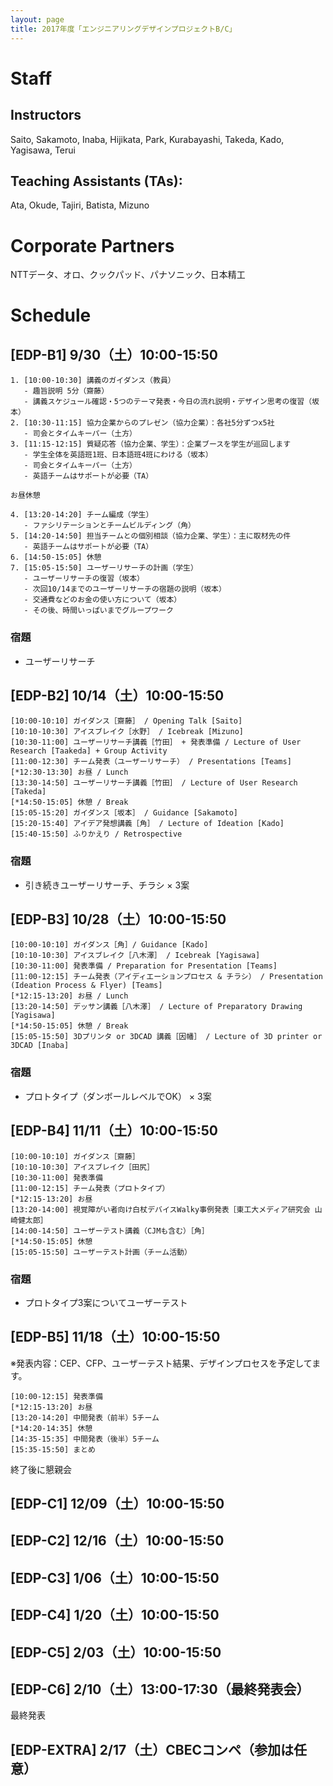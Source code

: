 ```yaml
---
layout: page
title: 2017年度「エンジニアリングデザインプロジェクトB/C」
---
```


# Staff

## Instructors

Saito, Sakamoto, Inaba, Hijikata, Park, Kurabayashi, Takeda, Kado, Yagisawa, Terui

## Teaching Assistants (TAs):

Ata, Okude, Tajiri, Batista, Mizuno

# Corporate Partners

NTTデータ、オロ、クックパッド、パナソニック、日本精工

# Schedule

## [EDP-B1] 9/30（土）10:00-15:50

```
1. [10:00-10:30] 講義のガイダンス（教員）
   - 趣旨説明 5分（齋藤）
   - 講義スケジュール確認・5つのテーマ発表・今日の流れ説明・デザイン思考の復習（坂本）
2. [10:30-11:15] 協力企業からのプレゼン（協力企業）：各社5分ずつx5社
   - 司会とタイムキーパー（土方）
3. [11:15-12:15] 質疑応答（協力企業、学生）：企業ブースを学生が巡回します
   - 学生全体を英語班1班、日本語班4班にわける（坂本）
   - 司会とタイムキーパー（土方）
   - 英語チームはサポートが必要（TA）

お昼休憩

4. [13:20-14:20] チーム編成（学生）
   - ファシリテーションとチームビルディング（角）
5. [14:20-14:50] 担当チームとの個別相談（協力企業、学生）：主に取材先の件
   - 英語チームはサポートが必要（TA）
6. [14:50-15:05] 休憩
7. [15:05-15:50] ユーザーリサーチの計画（学生）
   - ユーザーリサーチの復習（坂本）
   - 次回10/14までのユーザーリサーチの宿題の説明（坂本）
   - 交通費などのお金の使い方について（坂本）
   - その後、時間いっぱいまでグループワーク
```

### 宿題

- ユーザーリサーチ

## [EDP-B2] 10/14（土）10:00-15:50

<!-- 予定
 !-- 
 !-- ```
 !-- [10:00-10:10] ガイダンス［齋藤］
 !-- [10:10-10:30] アイスブレイク［水野］
 !-- [10:30-11:00] ユーザーリサーチ講義［竹田］ + 発表準備
 !-- [11:00-12:15] チーム発表（ユーザーリサーチ）
 !-- [*12:15-13:20] お昼
 !-- [13:20-14:40] ユーザーリサーチ講義［竹田］
 !-- [14:40-14:50] ガイダンス［坂本］
 !-- [*14:50-15:05] 休憩
 !-- [15:05-15:50] アイデア発想講義［角］ + チラシ制作
 !-- ``` -->

```
[10:00-10:10] ガイダンス［齋藤］ / Opening Talk [Saito]
[10:10-10:30] アイスブレイク［水野］ / Icebreak [Mizuno]
[10:30-11:00] ユーザーリサーチ講義［竹田］ + 発表準備 / Lecture of User Research [Taakeda] + Group Activity
[11:00-12:30] チーム発表（ユーザーリサーチ） / Presentations [Teams]
[*12:30-13:30] お昼 / Lunch
[13:30-14:50] ユーザーリサーチ講義［竹田］ / Lecture of User Research [Takeda]
[*14:50-15:05] 休憩 / Break
[15:05-15:20] ガイダンス［坂本］ / Guidance [Sakamoto]
[15:20-15:40] アイデア発想講義［角］ / Lecture of Ideation [Kado]
[15:40-15:50] ふりかえり / Retrospective
```


### 宿題

- 引き続きユーザーリサーチ、チラシ × 3案

## [EDP-B3] 10/28（土）10:00-15:50

```
[10:00-10:10] ガイダンス［角］/ Guidance [Kado]
[10:10-10:30] アイスブレイク［八木澤］ / Icebreak [Yagisawa]
[10:30-11:00] 発表準備 / Preparation for Presentation [Teams]
[11:00-12:15] チーム発表（アイディエーションプロセス & チラシ） / Presentation (Ideation Process & Flyer) [Teams]
[*12:15-13:20] お昼 / Lunch
[13:20-14:50] デッサン講義［八木澤］ / Lecture of Preparatory Drawing [Yagisawa]
[*14:50-15:05] 休憩 / Break
[15:05-15:50] 3Dプリンタ or 3DCAD 講義［因幡］ / Lecture of 3D printer or 3DCAD [Inaba]
```

### 宿題

- プロトタイプ（ダンボールレベルでOK） × 3案


## [EDP-B4] 11/11（土）10:00-15:50

```
[10:00-10:10] ガイダンス［齋藤］
[10:10-10:30] アイスブレイク［田尻］
[10:30-11:00] 発表準備
[11:00-12:15] チーム発表（プロトタイプ）
[*12:15-13:20] お昼
[13:20-14:00] 視覚障がい者向け白杖デバイスWalky事例発表［東工大メディア研究会 山崎健太郎］
[14:00-14:50] ユーザーテスト講義（CJMも含む）［角］
[*14:50-15:05] 休憩
[15:05-15:50] ユーザーテスト計画（チーム活動）
```

### 宿題

- プロトタイプ3案についてユーザーテスト


## [EDP-B5] 11/18（土）10:00-15:50

※発表内容：CEP、CFP、ユーザーテスト結果、デザインプロセスを予定してます。

```
[10:00-12:15] 発表準備
[*12:15-13:20] お昼
[13:20-14:20] 中間発表（前半）5チーム
[*14:20-14:35] 休憩
[14:35-15:35] 中間発表（後半）5チーム
[15:35-15:50] まとめ
```

終了後に懇親会


## [EDP-C1] 12/09（土）10:00-15:50

## [EDP-C2] 12/16（土）10:00-15:50

## [EDP-C3] 1/06（土）10:00-15:50

## [EDP-C4] 1/20（土）10:00-15:50

## [EDP-C5] 2/03（土）10:00-15:50

## [EDP-C6] 2/10（土）13:00-17:30（最終発表会）

最終発表

## [EDP-EXTRA] 2/17（土）CBECコンペ（参加は任意）
